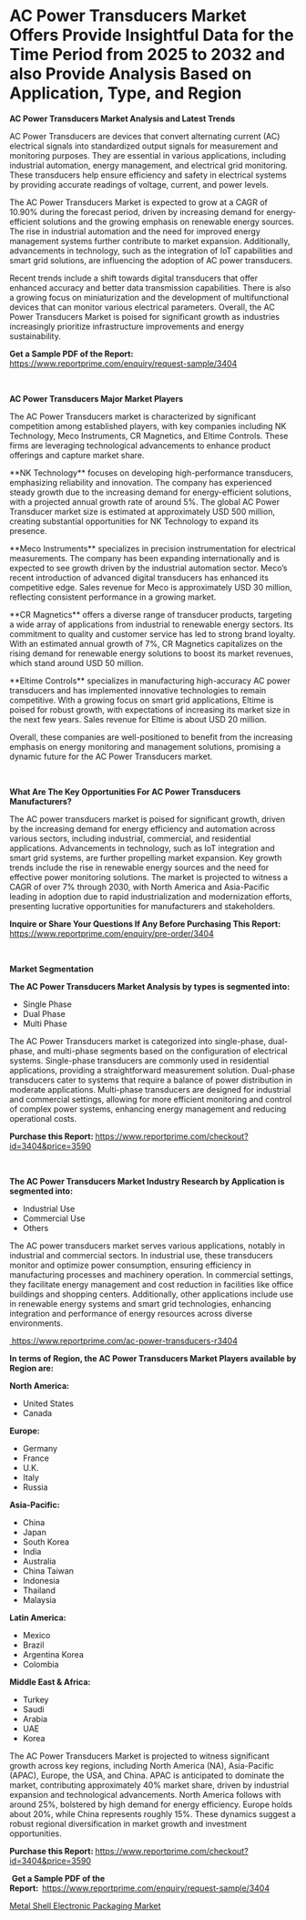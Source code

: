 <p><h1>AC Power Transducers Market Offers Provide Insightful Data for the Time Period from 2025 to 2032 and also Provide Analysis Based on Application, Type, and Region</h1></p><p><strong>AC Power Transducers Market Analysis and Latest Trends</strong></p>
<p><p>AC Power Transducers are devices that convert alternating current (AC) electrical signals into standardized output signals for measurement and monitoring purposes. They are essential in various applications, including industrial automation, energy management, and electrical grid monitoring. These transducers help ensure efficiency and safety in electrical systems by providing accurate readings of voltage, current, and power levels.</p><p>The AC Power Transducers Market is expected to grow at a CAGR of 10.90% during the forecast period, driven by increasing demand for energy-efficient solutions and the growing emphasis on renewable energy sources. The rise in industrial automation and the need for improved energy management systems further contribute to market expansion. Additionally, advancements in technology, such as the integration of IoT capabilities and smart grid solutions, are influencing the adoption of AC power transducers.</p><p>Recent trends include a shift towards digital transducers that offer enhanced accuracy and better data transmission capabilities. There is also a growing focus on miniaturization and the development of multifunctional devices that can monitor various electrical parameters. Overall, the AC Power Transducers Market is poised for significant growth as industries increasingly prioritize infrastructure improvements and energy sustainability.</p></p>
<p><strong>Get a Sample PDF of the Report:&nbsp;</strong> <a href="https://www.reportprime.com/enquiry/request-sample/3404?utm_campaign=2634&utm_medium=2&utm_source=Github&utm_content=ia&utm_term=18032025&utm_id=ac-power-transducers">https://www.reportprime.com/enquiry/request-sample/3404</a></p>
<p>&nbsp;</p>
<p><strong>AC Power Transducers Major Market Players</strong></p>
<p><p>The AC Power Transducers market is characterized by significant competition among established players, with key companies including NK Technology, Meco Instruments, CR Magnetics, and Eltime Controls. These firms are leveraging technological advancements to enhance product offerings and capture market share.</p><p>**NK Technology** focuses on developing high-performance transducers, emphasizing reliability and innovation. The company has experienced steady growth due to the increasing demand for energy-efficient solutions, with a projected annual growth rate of around 5%. The global AC Power Transducer market size is estimated at approximately USD 500 million, creating substantial opportunities for NK Technology to expand its presence.</p><p>**Meco Instruments** specializes in precision instrumentation for electrical measurements. The company has been expanding internationally and is expected to see growth driven by the industrial automation sector. Meco’s recent introduction of advanced digital transducers has enhanced its competitive edge. Sales revenue for Meco is approximately USD 30 million, reflecting consistent performance in a growing market.</p><p>**CR Magnetics** offers a diverse range of transducer products, targeting a wide array of applications from industrial to renewable energy sectors. Its commitment to quality and customer service has led to strong brand loyalty. With an estimated annual growth of 7%, CR Magnetics capitalizes on the rising demand for renewable energy solutions to boost its market revenues, which stand around USD 50 million.</p><p>**Eltime Controls** specializes in manufacturing high-accuracy AC power transducers and has implemented innovative technologies to remain competitive. With a growing focus on smart grid applications, Eltime is poised for robust growth, with expectations of increasing its market size in the next few years. Sales revenue for Eltime is about USD 20 million.</p><p>Overall, these companies are well-positioned to benefit from the increasing emphasis on energy monitoring and management solutions, promising a dynamic future for the AC Power Transducers market.</p></p>
<p>&nbsp;</p>
<p><strong>What Are The Key Opportunities For AC Power Transducers Manufacturers?</strong></p>
<p><p>The AC power transducers market is poised for significant growth, driven by the increasing demand for energy efficiency and automation across various sectors, including industrial, commercial, and residential applications. Advancements in technology, such as IoT integration and smart grid systems, are further propelling market expansion. Key growth trends include the rise in renewable energy sources and the need for effective power monitoring solutions. The market is projected to witness a CAGR of over 7% through 2030, with North America and Asia-Pacific leading in adoption due to rapid industrialization and modernization efforts, presenting lucrative opportunities for manufacturers and stakeholders.</p></p>
<p><strong>Inquire or Share Your Questions If Any Before Purchasing This Report:</strong> <a href="https://www.reportprime.com/enquiry/pre-order/3404?utm_campaign=2634&utm_medium=2&utm_source=Github&utm_content=ia&utm_term=18032025&utm_id=ac-power-transducers">https://www.reportprime.com/enquiry/pre-order/3404</a></p>
<p>&nbsp;</p>
<p><strong>Market Segmentation</strong></p>
<p><strong>The AC Power Transducers Market Analysis by types is segmented into:</strong></p>
<p><ul><li>Single Phase</li><li>Dual Phase</li><li>Multi Phase</li></ul></p>
<p><p>The AC Power Transducers market is categorized into single-phase, dual-phase, and multi-phase segments based on the configuration of electrical systems. Single-phase transducers are commonly used in residential applications, providing a straightforward measurement solution. Dual-phase transducers cater to systems that require a balance of power distribution in moderate applications. Multi-phase transducers are designed for industrial and commercial settings, allowing for more efficient monitoring and control of complex power systems, enhancing energy management and reducing operational costs.</p></p>
<p><strong>Purchase this Report:&nbsp;</strong><a href="https://www.reportprime.com/checkout?id=3404&price=3590&utm_campaign=2634&utm_medium=2&utm_source=Github&utm_content=ia&utm_term=18032025&utm_id=ac-power-transducers">https://www.reportprime.com/checkout?id=3404&price=3590</a></p>
<p>&nbsp;</p>
<p><strong>The AC Power Transducers Market Industry Research by Application is segmented into:</strong></p>
<p><ul><li>Industrial Use</li><li>Commercial Use</li><li>Others</li></ul></p>
<p><p>The AC power transducers market serves various applications, notably in industrial and commercial sectors. In industrial use, these transducers monitor and optimize power consumption, ensuring efficiency in manufacturing processes and machinery operation. In commercial settings, they facilitate energy management and cost reduction in facilities like office buildings and shopping centers. Additionally, other applications include use in renewable energy systems and smart grid technologies, enhancing integration and performance of energy resources across diverse environments.</p></p>
<p><a href="https://www.reportprime.com/ac-power-transducers-r3404?utm_campaign=2634&utm_medium=2&utm_source=Github&utm_content=ia&utm_term=18032025&utm_id=ac-power-transducers">&nbsp;https://www.reportprime.com/ac-power-transducers-r3404</a></p>
<p><strong>In terms of Region, the AC Power Transducers Market Players available by Region are:</strong></p>
<p>
    <p> <strong> North America: </strong>
        <ul>
            <li>United States</li>
            <li>Canada</li>
        </ul>
        </p> 
    <p> <strong> Europe: </strong>
        <ul>
            <li>Germany</li>
            <li>France</li>
            <li>U.K.</li>
            <li>Italy</li>
            <li>Russia</li>
        </ul>
        </p> 
    <p> <strong> Asia-Pacific: </strong>
        <ul>
            <li>China</li>
            <li>Japan</li>
            <li>South Korea</li>
            <li>India</li>
            <li>Australia</li>
            <li>China Taiwan</li>
            <li>Indonesia</li>
            <li>Thailand</li>
            <li>Malaysia</li>
        </ul>
        </p> 
    <p> <strong> Latin America: </strong>
        <ul>
            <li>Mexico</li>
            <li>Brazil</li>
            <li>Argentina Korea</li>
            <li>Colombia</li>
        </ul>
        </p> 
    <p> <strong> Middle East & Africa: </strong>
        <ul>
            <li>Turkey</li>
            <li>Saudi</li>
            <li>Arabia</li>
            <li>UAE</li>
            <li>Korea</li>
        </ul>
    </p>
    </p>
<p><p>The AC Power Transducers Market is projected to witness significant growth across key regions, including North America (NA), Asia-Pacific (APAC), Europe, the USA, and China. APAC is anticipated to dominate the market, contributing approximately 40% market share, driven by industrial expansion and technological advancements. North America follows with around 25%, bolstered by high demand for energy efficiency. Europe holds about 20%, while China represents roughly 15%. These dynamics suggest a robust regional diversification in market growth and investment opportunities.</p></p>
<p><strong>Purchase this Report: </strong><a href="https://www.reportprime.com/checkout?id=3404&price=3590&utm_campaign=2634&utm_medium=2&utm_source=Github&utm_content=ia&utm_term=18032025&utm_id=ac-power-transducers">https://www.reportprime.com/checkout?id=3404&price=3590</a></p>
<p>&nbsp;<strong>Get a Sample PDF of the Report:&nbsp;&nbsp;</strong><a href="https://www.reportprime.com/enquiry/request-sample/3404?utm_campaign=2634&utm_medium=2&utm_source=Github&utm_content=ia&utm_term=18032025&utm_id=ac-power-transducers">https://www.reportprime.com/enquiry/request-sample/3404</a></p>
<p><strong></strong></p>
<p><p><a href="https://github.com/celpabembes/Market-Research-Report-List-1/blob/main/metal-shell-electronic-packaging-market.md?utm_campaign=2634&utm_medium=2&utm_source=Github&utm_content=ia&utm_term=18032025&utm_id=ac-power-transducers">Metal Shell Electronic Packaging Market</a></p></p>